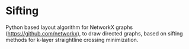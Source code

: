 # Sifting

Python based layout algorithm for NetworkX graphs (https://github.com/networkx), to draw directed graphs, based on sifting methods for k-layer straightline crossing minimization.
